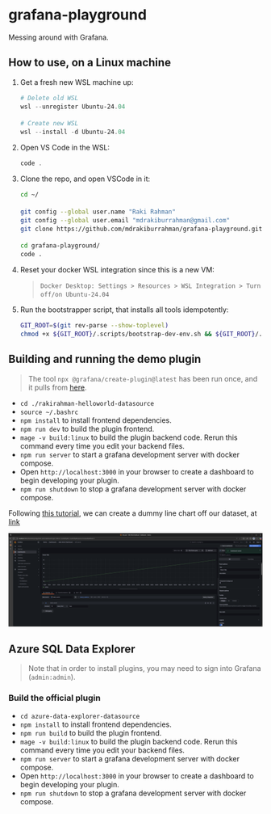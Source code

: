 # grafana-playground

Messing around with Grafana.

## How to use, on a Linux machine

1. Get a fresh new WSL machine up:

   ```powershell
   # Delete old WSL
   wsl --unregister Ubuntu-24.04

   # Create new WSL
   wsl --install -d Ubuntu-24.04
   ```

1. Open VS Code in the WSL:

   ```powershell
   code .
   ```

1. Clone the repo, and open VSCode in it:

   ```bash
   cd ~/

   git config --global user.name "Raki Rahman"
   git config --global user.email "mdrakiburrahman@gmail.com"
   git clone https://github.com/mdrakiburrahman/grafana-playground.git

   cd grafana-playground/
   code .
   ```

1. Reset your docker WSL integration since this is a new VM:

   > `Docker Desktop: Settings > Resources > WSL Integration > Turn off/on Ubuntu-24.04`

1. Run the bootstrapper script, that installs all tools idempotently:

   ```bash
   GIT_ROOT=$(git rev-parse --show-toplevel)
   chmod +x ${GIT_ROOT}/.scripts/bootstrap-dev-env.sh && ${GIT_ROOT}/.scripts/bootstrap-dev-env.sh
   ```

## Building and running the demo plugin

> The tool `npx @grafana/create-plugin@latest` has been run once, and it pulls from [here](https://github.com/grafana/grafana-plugin-examples/tree/main/examples/datasource-basic).

* `cd ./rakirahman-helloworld-datasource`
* `source ~/.bashrc`
* `npm install` to install frontend dependencies.
* `npm run dev` to build the plugin frontend.
* `mage -v build:linux` to build the plugin backend code. Rerun this command every time you edit your backend files.
* `npm run server` to start a grafana development server with docker compose.
* Open `http://localhost:3000` in your browser to create a dashboard to begin developing your plugin.
* `npm run shutdown` to stop a grafana development server with docker compose.

Following [this tutorial](https://grafana.com/developers/plugin-tools/tutorials/build-a-data-source-backend-plugin#create-a-new-plugin), we can create a dummy line chart off our dataset, at [link](http://localhost:3000/d/beo8vdx2jwv0ga/hello-world-dashboard?orgId=1&from=now%2Ffy&to=now%2Ffy&timezone=browser&editPanel=1)

![Line graph](.imgs/hello-world-dashboard.png)

## Azure SQL Data Explorer

> Note that in order to install plugins, you may need to sign into Grafana (`admin:admin`).

### Build the official plugin

* `cd azure-data-explorer-datasource`
* `npm install` to install frontend dependencies.
* `npm run build` to build the plugin frontend.
* `mage -v build:linux` to build the plugin backend code. Rerun this command every time you edit your backend files.
* `npm run server` to start a grafana development server with docker compose.
* Open `http://localhost:3000` in your browser to create a dashboard to begin developing your plugin.
* `npm run shutdown` to stop a grafana development server with docker compose.